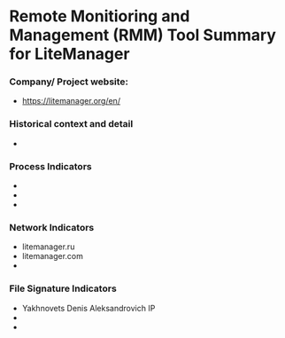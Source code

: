 # Remote Monitioring and Management (RMM) Tool Summary for LiteManager

### Company/ Project website:
- https://litemanager.org/en/

### Historical context and detail
- 

### Process Indicators
- 
- 
- 

### Network Indicators
- litemanager.ru
- litemanager.com
-

### File Signature Indicators
- Yakhnovets Denis Aleksandrovich IP
-
-
